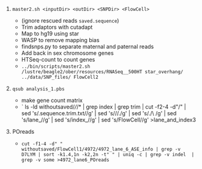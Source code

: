1. `master2.sh <inputDir> <outDir> <SNPDir> <FlowCell> `    

   * (ignore rescued reads `saved.sequence`)
   * Trim adaptors with cutadapt
   * Map to hg19 using star
   * WASP to remove mapping bias
   * findsnps.py to separate maternal and paternal reads
   * Add back in sex chromosome genes
   * HTSeq-count to count genes
   * `../bin/scripts/master2.sh /lustre/beagle2/ober/resources/RNASeq__500HT star_overhang/ ../data/SNP_files/ FlowCell2`

2. `qsub analysis_1.pbs`
    * make gene count matrix
    * ` ls -ld withoutsaved/*/*/* | grep index | grep trim | cut -f2-4 -d"/"  | sed 's/\.sequence\.trim\.txt//g' | sed 's/\//\./g' | sed 's/\./\ /g' | sed 's/lane_//g' | sed 's/index_//g' | sed 's/FlowCell//g' >lane_and_index3 

4. POreads
    * `cut -f1-4 -d" "  withoutsaved/FlowCell1/4972/4972_lane_6_ASE_info | grep -v D7LYM | sort -k1.4,1n -k2,2n -t" " | uniq -c | grep -v indel  | grep -v some >4972_lane6_POreads`
